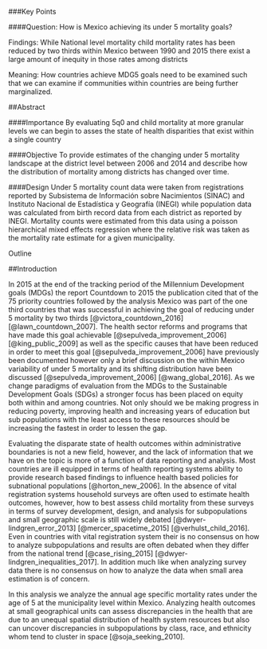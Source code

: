###Key Points

####Question: How is Mexico achieving its under 5 mortality goals?

Findings: While National level mortality child mortality rates has been reduced
by two thirds within Mexico between 1990 and 2015 there exist a large amount of
inequity in those rates among districts

Meaning: How countries achieve MDG5 goals need to be examined such that we can
examine if communities within countries are being further marginalized.

##Abstract

####Importance
By evaluating 5q0 and child mortality at more granular levels we can begin to
asses the state of health disparities that exist within a single country

####Objective
To provide estimates of the changing under 5 mortality landscape at the district
level between 2006 and 2014 and describe how the distribution of mortality among
districts has changed over time.

####Design
Under 5 mortality count data were taken from registrations reported by
Subsistema de Información sobre Nacimientos (SINAC) and Instituto Nacional de
Estadística y Geografía (INEGI) while population data was calculated from birth
record data from each district as reported by INEGI. Mortality counts were
estimated from this data using a poisson hierarchical mixed effects regression
where the relative risk was taken as the mortality rate estimate for a given
municipality.


Outline

##Introduction

In 2015 at the end of the tracking period of the Millennium Development goals (MDGs) the report Countdown to 2015 the publication cited that of the 75 priority countries followed by the analysis Mexico was part of the one third countries that was successful in achieving the goal of reducing under 5 mortality by two thirds [@victora_countdown_2016] [@lawn_countdown_2007]. The health sector reforms and programs that have made this goal achievable [@sepulveda_improvement_2006] [@king_public_2009] as well as the specific causes that have been reduced in order to meet this goal [@sepulveda_improvement_2006] have previously been documented however only a brief discussion on the within Mexico variability of under 5 mortality and its shifting distribution have been discussed [@sepulveda_improvement_2006] [@wang_global_2016]. As we change paradigms of evaluation from the MDGs to the Sustainable Development Goals (SDGs) a stronger focus has been placed on equity both within and among countries. Not only should we be making progress in reducing poverty, improving health and increasing years of education but sub populations with the least access to these resources should be increasing the fastest in order to lessen the gap.

Evaluating the disparate state of health outcomes within administrative boundaries is not a new field, however, and the lack of information that we have on the topic is more of a function of data reporting and analysis. Most countries are ill equipped in terms of health reporting systems ability to provide research based findings to influence health based policies for subnational populations [@horton_new_2006]. In the absence of vital registration systems household surveys are often used to estimate health outcomes, however, how to best assess child mortality from these surveys in terms of survey development, design, and analysis for subpopulations and small geographic scale is still widely debated [@dwyer-lindgren_error_2013] [@mercer_spacetime_2015] [@verhulst_child_2016]. Even in countries with vital registration system their is no consensus on how to analyze subpopulations and results are often debated when they differ from the national trend [@case_rising_2015] [@dwyer-lindgren_inequalities_2017]. In addition much like when analyzing survey data there is no consensus on how to analyze the data when small area estimation is of concern.

In this analysis we analyze the annual age specific mortality rates under the age of 5 at the municipality level within Mexico. Analyzing health outcomes at small geographical units can assess discrepancies in the health that are due to an unequal spatial distribution of health system resources but also can uncover discrepancies in subpopulations by class, race, and ethnicity whom tend to cluster in space [@soja_seeking_2010].
